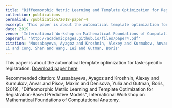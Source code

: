 ```yaml
---
title: "Diffeomorphic Metric Learning and Template Optimization for Registration-Based Predictive Models"
collection: publications
permalink: /publication/2018-paper-4
excerpt: 'This paper is about the automatical template optimization for task-specific registration.'
date: 2019
venue: 'International Workshop on Mathematical Foundations of Computational Anatomy'
paperurl: 'http://academicpages.github.io/files/paper4.pdf'
citation: 'Mussabayeva, Ayagoz and Kroshnin, Alexey and Kurmukov, Anvar and Pisov, Maxim and Denisova, Yulia and Shen, 
Li and Cong, Shan and Wang, Lei and Gutman, Boris'
---
```

This paper is about the automatical template optimization for task-specific registration.
[Download paper here](http://academicpages.github.io/files/paper4.pdf)

Recommended citation: Mussabayeva, Ayagoz and Kroshnin, Alexey and Kurmukov, Anvar and Pisov, Maxim and Denisova, 
Yulia and Gutman, Boris, (2019), "Diffeomorphic Metric Learning and Template Optimization for Registration-Based 
Predictive Models", International Workshop on Mathematical Foundations of Computational 
Anatomy.

